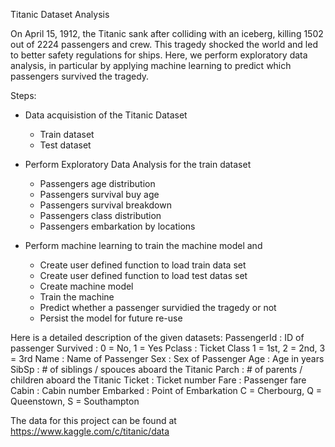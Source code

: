 Titanic Dataset Analysis

On April 15, 1912, the Titanic sank after colliding with an iceberg, killing 1502 out of 2224 passengers and crew.
This tragedy shocked the world and led to better safety regulations for ships. Here, we perform exploratory data analysis,
in particular by applying machine learning to predict which passengers survived the tragedy.

Steps:
- Data acquisistion of the Titanic Dataset
  - Train dataset
  - Test dataset
 
- Perform Exploratory Data Analysis for the train dataset
  - Passengers age distribution
  - Passengers survival buy age
  - Passengers survival breakdown
  - Passengers class distribution
  - Passengers embarkation by locations
  
- Perform machine learning to train the machine model and
  - Create user defined function to load train data set
  - Create user defined function to load test datas set
  - Create machine model
  - Train the machine
  - Predict whether a passenger survidied the tragedy or not
  - Persist the model for future re-use
  
Here is a detailed description of the given datasets: 
  PassengerId : ID of passenger
  Survived    : 0 = No, 1 = Yes
  Pclass      : Ticket Class 1 = 1st, 2 = 2nd, 3 = 3rd
  Name        : Name of Passenger
  Sex         : Sex of Passenger
  Age         : Age in years
  SibSp       : # of siblings / spouces aboard the Titanic
  Parch       : # of parents / children aboard the Titanic
  Ticket      : Ticket number
  Fare        : Passenger fare
  Cabin       : Cabin number
  Embarked    : Point of Embarkation C = Cherbourg, Q = Queenstown, S = Southampton
  
  
  The data for this project can be found at https://www.kaggle.com/c/titanic/data
